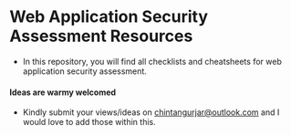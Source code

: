 # Web Application Security Assessment Resources
-  In this repository, you will find all checklists and cheatsheets for web application security assessment.

#### Ideas are warmy welcomed
 - Kindly submit your views/ideas on chintangurjar@outlook.com and I would love to add those within this.

